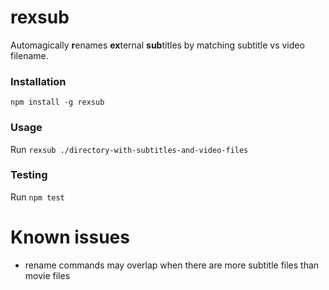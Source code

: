 # rexsub
Automagically **r**enames **ex**ternal **sub**titles by matching subtitle vs video filename.

### Installation
`npm install -g rexsub`

### Usage
Run `rexsub ./directory-with-subtitles-and-video-files`

### Testing
Run `npm test`

# Known issues
- rename commands may overlap when there are more subtitle files than movie files